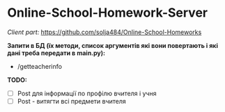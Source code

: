 # Online-School-Homework-Server
*Client part:* https://github.com/solja484/Online-School-Homeworks

**Запити в БД (їх методи, список аргументів які вони повертають і які дані треба передати в main.py):**
* /getteacherinfo

**TODO:**
- [ ] Post для інформації по профілю вчителя і учня
- [ ] Post - витягти всі предмети вчителя
